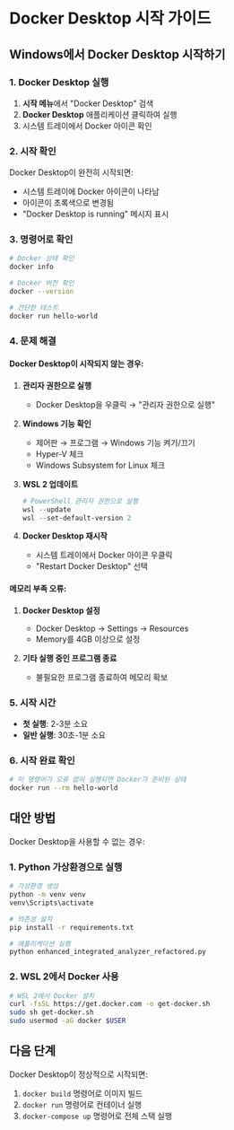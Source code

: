 # Docker Desktop 시작 가이드

## Windows에서 Docker Desktop 시작하기

### 1. Docker Desktop 실행
1. **시작 메뉴**에서 "Docker Desktop" 검색
2. **Docker Desktop** 애플리케이션 클릭하여 실행
3. 시스템 트레이에서 Docker 아이콘 확인

### 2. 시작 확인
Docker Desktop이 완전히 시작되면:
- 시스템 트레이에 Docker 아이콘이 나타남
- 아이콘이 초록색으로 변경됨
- "Docker Desktop is running" 메시지 표시

### 3. 명령어로 확인
```bash
# Docker 상태 확인
docker info

# Docker 버전 확인
docker --version

# 간단한 테스트
docker run hello-world
```

### 4. 문제 해결

#### Docker Desktop이 시작되지 않는 경우:
1. **관리자 권한으로 실행**
   - Docker Desktop을 우클릭 → "관리자 권한으로 실행"

2. **Windows 기능 확인**
   - 제어판 → 프로그램 → Windows 기능 켜기/끄기
   - Hyper-V 체크
   - Windows Subsystem for Linux 체크

3. **WSL 2 업데이트**
   ```powershell
   # PowerShell 관리자 권한으로 실행
   wsl --update
   wsl --set-default-version 2
   ```

4. **Docker Desktop 재시작**
   - 시스템 트레이에서 Docker 아이콘 우클릭
   - "Restart Docker Desktop" 선택

#### 메모리 부족 오류:
1. **Docker Desktop 설정**
   - Docker Desktop → Settings → Resources
   - Memory를 4GB 이상으로 설정

2. **기타 실행 중인 프로그램 종료**
   - 불필요한 프로그램 종료하여 메모리 확보

### 5. 시작 시간
- **첫 실행**: 2-3분 소요
- **일반 실행**: 30초-1분 소요

### 6. 시작 완료 확인
```bash
# 이 명령어가 오류 없이 실행되면 Docker가 준비된 상태
docker run --rm hello-world
```

## 대안 방법

Docker Desktop을 사용할 수 없는 경우:

### 1. Python 가상환경으로 실행
```bash
# 가상환경 생성
python -m venv venv
venv\Scripts\activate

# 의존성 설치
pip install -r requirements.txt

# 애플리케이션 실행
python enhanced_integrated_analyzer_refactored.py
```

### 2. WSL 2에서 Docker 사용
```bash
# WSL 2에서 Docker 설치
curl -fsSL https://get.docker.com -o get-docker.sh
sudo sh get-docker.sh
sudo usermod -aG docker $USER
```

## 다음 단계

Docker Desktop이 정상적으로 시작되면:
1. `docker build` 명령어로 이미지 빌드
2. `docker run` 명령어로 컨테이너 실행
3. `docker-compose up` 명령어로 전체 스택 실행












